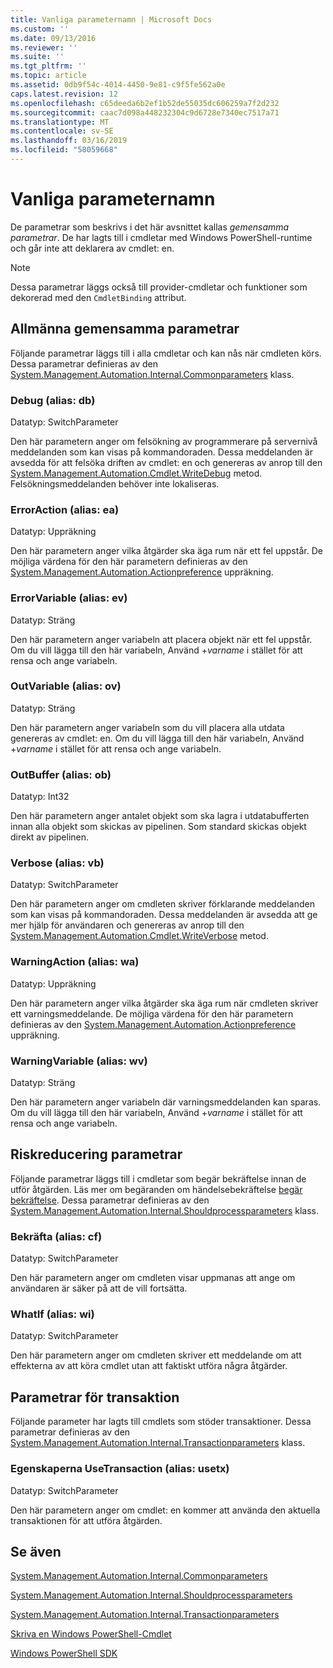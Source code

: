 ```yaml
---
title: Vanliga parameternamn | Microsoft Docs
ms.custom: ''
ms.date: 09/13/2016
ms.reviewer: ''
ms.suite: ''
ms.tgt_pltfrm: ''
ms.topic: article
ms.assetid: 0db9f54c-4014-4450-9e81-c9f5fe562a0e
caps.latest.revision: 12
ms.openlocfilehash: c65deeda6b2ef1b52de55035dc606259a7f2d232
ms.sourcegitcommit: caac7d098a448232304c9d6728e7340ec7517a71
ms.translationtype: MT
ms.contentlocale: sv-SE
ms.lasthandoff: 03/16/2019
ms.locfileid: "58059668"
---
```

# <a name="common-parameter-names"></a>Vanliga parameternamn

De parametrar som beskrivs i det här avsnittet kallas *gemensamma parametrar*. De har lagts till i cmdletar med Windows PowerShell-runtime och går inte att deklarera av cmdlet: en.

> [!NOTE]
> Dessa parametrar läggs också till provider-cmdletar och funktioner som dekorerad med den `CmdletBinding` attribut.

## <a name="general-common-parameters"></a>Allmänna gemensamma parametrar

Följande parametrar läggs till i alla cmdletar och kan nås när cmdleten körs. Dessa parametrar definieras av den [System.Management.Automation.Internal.Commonparameters](/dotnet/api/System.Management.Automation.Internal.CommonParameters) klass.

### <a name="debug-alias-db"></a>Debug (alias: db)

Datatyp: SwitchParameter

Den här parametern anger om felsökning av programmerare på servernivå meddelanden som kan visas på kommandoraden. Dessa meddelanden är avsedda för att felsöka driften av cmdlet: en och genereras av anrop till den [System.Management.Automation.Cmdlet.WriteDebug](/dotnet/api/System.Management.Automation.Cmdlet.WriteDebug) metod. Felsökningsmeddelanden behöver inte lokaliseras.

### <a name="erroraction-alias-ea"></a>ErrorAction (alias: ea)

Datatyp: Uppräkning

Den här parametern anger vilka åtgärder ska äga rum när ett fel uppstår. De möjliga värdena för den här parametern definieras av den [System.Management.Automation.Actionpreference](/dotnet/api/System.Management.Automation.ActionPreference) uppräkning.

### <a name="errorvariable-alias-ev"></a>ErrorVariable (alias: ev)

Datatyp: Sträng

Den här parametern anger variabeln att placera objekt när ett fel uppstår. Om du vill lägga till den här variabeln, Använd +*varname* i stället för att rensa och ange variabeln.

### <a name="outvariable-alias-ov"></a>OutVariable (alias: ov)

Datatyp: Sträng

Den här parametern anger variabeln som du vill placera alla utdata genereras av cmdlet: en. Om du vill lägga till den här variabeln, Använd +*varname* i stället för att rensa och ange variabeln.

### <a name="outbuffer-alias-ob"></a>OutBuffer (alias: ob)

Datatyp: Int32

Den här parametern anger antalet objekt som ska lagra i utdatabufferten innan alla objekt som skickas av pipelinen. Som standard skickas objekt direkt av pipelinen.

### <a name="verbose-alias-vb"></a>Verbose (alias: vb)

Datatyp: SwitchParameter

Den här parametern anger om cmdleten skriver förklarande meddelanden som kan visas på kommandoraden. Dessa meddelanden är avsedda att ge mer hjälp för användaren och genereras av anrop till den [System.Management.Automation.Cmdlet.WriteVerbose](/dotnet/api/System.Management.Automation.Cmdlet.WriteVerbose) metod.

### <a name="warningaction-alias-wa"></a>WarningAction (alias: wa)

Datatyp: Uppräkning

Den här parametern anger vilka åtgärder ska äga rum när cmdleten skriver ett varningsmeddelande. De möjliga värdena för den här parametern definieras av den [System.Management.Automation.Actionpreference](/dotnet/api/System.Management.Automation.ActionPreference) uppräkning.

### <a name="warningvariable-alias-wv"></a>WarningVariable (alias: wv)

Datatyp: Sträng

Den här parametern anger variabeln där varningsmeddelanden kan sparas. Om du vill lägga till den här variabeln, Använd +*varname* i stället för att rensa och ange variabeln.

## <a name="risk-mitigation-parameters"></a>Riskreducering parametrar

Följande parametrar läggs till i cmdletar som begär bekräftelse innan de utför åtgärden. Läs mer om begäranden om händelsebekräftelse [begär bekräftelse](./requesting-confirmation-from-cmdlets.md). Dessa parametrar definieras av den [System.Management.Automation.Internal.Shouldprocessparameters](/dotnet/api/System.Management.Automation.Internal.ShouldProcessParameters) klass.

### <a name="confirm-alias-cf"></a>Bekräfta (alias: cf)

Datatyp: SwitchParameter

Den här parametern anger om cmdleten visar uppmanas att ange om användaren är säker på att de vill fortsätta.

### <a name="whatif-alias-wi"></a>WhatIf (alias: wi)

Datatyp: SwitchParameter

Den här parametern anger om cmdleten skriver ett meddelande om att effekterna av att köra cmdlet utan att faktiskt utföra några åtgärder.

## <a name="transaction-parameters"></a>Parametrar för transaktion

Följande parameter har lagts till cmdlets som stöder transaktioner. Dessa parametrar definieras av den [System.Management.Automation.Internal.Transactionparameters](/dotnet/api/System.Management.Automation.Internal.TransactionParameters) klass.

### <a name="usetransaction-alias-usetx"></a>Egenskaperna UseTransaction (alias: usetx)

Datatyp: SwitchParameter

Den här parametern anger om cmdlet: en kommer att använda den aktuella transaktionen för att utföra åtgärden.

## <a name="see-also"></a>Se även

[System.Management.Automation.Internal.Commonparameters](/dotnet/api/System.Management.Automation.Internal.CommonParameters)

[System.Management.Automation.Internal.Shouldprocessparameters](/dotnet/api/System.Management.Automation.Internal.ShouldProcessParameters)

[System.Management.Automation.Internal.Transactionparameters](/dotnet/api/System.Management.Automation.Internal.TransactionParameters)

[Skriva en Windows PowerShell-Cmdlet](./writing-a-windows-powershell-cmdlet.md)

[Windows PowerShell SDK](../windows-powershell-reference.md)
